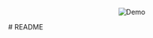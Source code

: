 <p align="center">
  <img src="https://github.com/puthearithkeng/README/blob/main/222254.gif" alt="Demo">
</p>
# README
